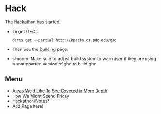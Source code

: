 # Hack


The [Hackathon](hackathon) has started!

- To get GHC:

  ```wiki
  darcs get --partial http://kpacha.cs.pdx.edu/ghc
  ```

- Then see the [Building](building) page.
- simonm: Make sure to adjust build system to warn user if they are using a unsupported version of ghc to build ghc.

## Menu

- [Areas We'd Like To See Covered in More Depth](more-depth)
- [How We Might Spend Friday](friday-ideas)
- Hackathon/Notes?
- Add Page here!
